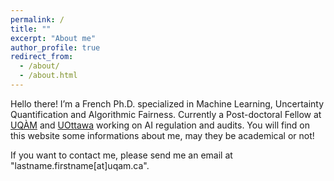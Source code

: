 ```yaml
---
permalink: /
title: ""
excerpt: "About me"
author_profile: true
redirect_from: 
  - /about/
  - /about.html
---
```


Hello there! I’m a French Ph.D. specialized in Machine Learning, Uncertainty Quantification and Algorithmic Fairness. Currently a Post-doctoral Fellow at [UQÀM]((https://recherche.uqam.ca/unites_de_recherche/laboratoire-de-recherches-transdisciplinaires-sur-les-ecosystemes-informatiques-latece/)) and [UOttawa](https://chaireia.openum.ca/) working on AI regulation and audits. You will find on this website some informations about me, may they be academical or not!

If you want to contact me, please send me an email at "lastname.firstname\[at\]uqam.ca". 